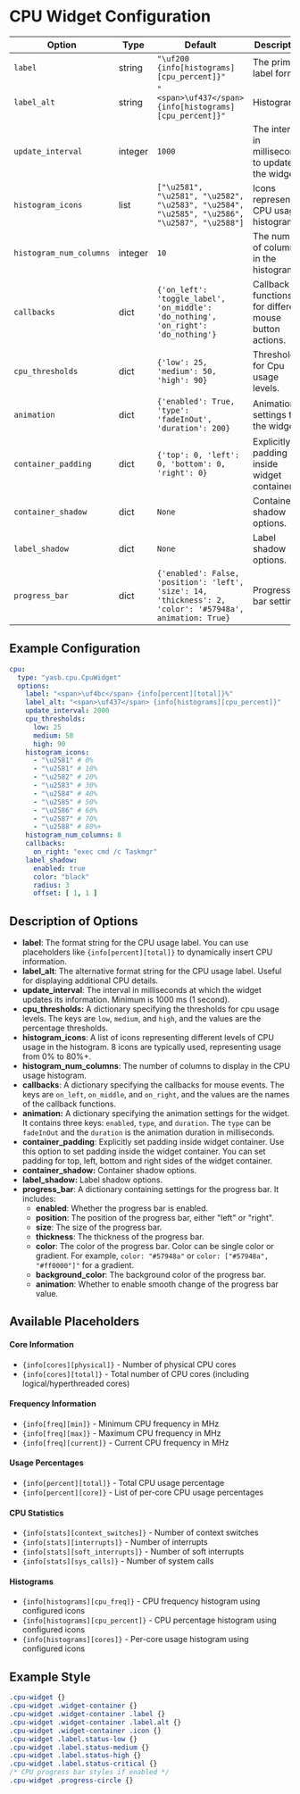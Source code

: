 # CPU Widget Configuration

| Option                | Type    | Default                                                                 | Description                                                                 |
|-----------------------|---------|-------------------------------------------------------------------------|-----------------------------------------------------------------------------|
| `label`               | string  | `"\uf200 {info[histograms][cpu_percent]}"`                              | The primary label format.                                                   |
| `label_alt`           | string  | `"<span>\uf437</span> {info[histograms][cpu_percent]}"` | Histograms | The alternative label format.                                               |
| `update_interval`     | integer | `1000`                                                                  | The interval in milliseconds to update the widget.                          |
| `histogram_icons`     | list    | `["\u2581", "\u2581", "\u2582", "\u2583", "\u2584", "\u2585", "\u2586", "\u2587", "\u2588"]` | Icons representing CPU usage histograms.                                    |
| `histogram_num_columns` | integer | `10`                                                                    | The number of columns in the histogram.                                     |
| `callbacks`           | dict    | `{'on_left': 'toggle_label', 'on_middle': 'do_nothing', 'on_right': 'do_nothing'}` | Callback functions for different mouse button actions.                      |
| `cpu_thresholds` | dict  | `{'low': 25, 'medium': 50, 'high': 90}`                                 | Thresholds for Cpu usage levels. |
| `animation`         | dict    | `{'enabled': True, 'type': 'fadeInOut', 'duration': 200}`               | Animation settings for the widget.                                          |
| `container_padding`  | dict | `{'top': 0, 'left': 0, 'bottom': 0, 'right': 0}`      | Explicitly set padding inside widget container. |
| `container_shadow`   | dict   | `None`                  | Container shadow options.                       |
| `label_shadow`         | dict   | `None`                  | Label shadow options.                 |
| `progress_bar`       | dict    | `{'enabled': False, 'position': 'left', 'size': 14, 'thickness': 2, 'color': '#57948a', animation: True}` | Progress bar settings.                                                      |

## Example Configuration

```yaml
cpu:
  type: "yasb.cpu.CpuWidget"
  options:
    label: "<span>\uf4bc</span> {info[percent][total]}%"
    label_alt: "<span>\uf437</span> {info[histograms][cpu_percent]}"
    update_interval: 2000
    cpu_thresholds:
      low: 25
      medium: 50
      high: 90
    histogram_icons:
      - "\u2581" # 0%
      - "\u2581" # 10%
      - "\u2582" # 20%
      - "\u2583" # 30%
      - "\u2584" # 40%
      - "\u2585" # 50%
      - "\u2586" # 60%
      - "\u2587" # 70%
      - "\u2588" # 80%+
    histogram_num_columns: 8
    callbacks:
      on_right: "exec cmd /c Taskmgr"
    label_shadow:
      enabled: true
      color: "black"
      radius: 3
      offset: [ 1, 1 ]
```

## Description of Options

- **label**: The format string for the CPU usage label. You can use placeholders like `{info[percent][total]}` to dynamically insert CPU information.
- **label_alt**: The alternative format string for the CPU usage label. Useful for displaying additional CPU details.
- **update_interval**: The interval in milliseconds at which the widget updates its information. Minimum is 1000 ms (1 second).
- **cpu_thresholds:** A dictionary specifying the thresholds for cpu usage levels. The keys are `low`, `medium`, and `high`, and the values are the percentage thresholds.
- **histogram_icons**: A list of icons representing different levels of CPU usage in the histogram. 8 icons are typically used, representing usage from 0% to 80%+.
- **histogram_num_columns**: The number of columns to display in the CPU usage histogram.
- **callbacks**: A dictionary specifying the callbacks for mouse events. The keys are `on_left`, `on_middle`, and `on_right`, and the values are the names of the callback functions.
- **animation:** A dictionary specifying the animation settings for the widget. It contains three keys: `enabled`, `type`, and `duration`. The `type` can be `fadeInOut` and the `duration` is the animation duration in milliseconds.
- **container_padding**: Explicitly set padding inside widget container. Use this option to set padding inside the widget container. You can set padding for top, left, bottom and right sides of the widget container.
- **container_shadow:** Container shadow options.
- **label_shadow:** Label shadow options.
- **progress_bar**: A dictionary containing settings for the progress bar. It includes:
  - **enabled**: Whether the progress bar is enabled.
  - **position**: The position of the progress bar, either "left" or "right".
  - **size**: The size of the progress bar.
  - **thickness**: The thickness of the progress bar.
  - **color**: The color of the progress bar. Color can be single color or gradient. For example, `color: "#57948a"` or `color: ["#57948a", "#ff0000"]"` for a gradient.
  - **background_color**: The background color of the progress bar.
  - **animation**: Whether to enable smooth change of the progress bar value.

## Available Placeholders

#### Core Information
- `{info[cores][physical]}` - Number of physical CPU cores
- `{info[cores][total]}` - Total number of CPU cores (including logical/hyperthreaded cores)

#### Frequency Information
- `{info[freq][min]}` - Minimum CPU frequency in MHz
- `{info[freq][max]}` - Maximum CPU frequency in MHz  
- `{info[freq][current]}` - Current CPU frequency in MHz

#### Usage Percentages
- `{info[percent][total]}` - Total CPU usage percentage
- `{info[percent][core]}` - List of per-core CPU usage percentages

#### CPU Statistics
- `{info[stats][context_switches]}` - Number of context switches
- `{info[stats][interrupts]}` - Number of interrupts
- `{info[stats][soft_interrupts]}` - Number of soft interrupts
- `{info[stats][sys_calls]}` - Number of system calls

#### Histograms
- `{info[histograms][cpu_freq]}` - CPU frequency histogram using configured icons
- `{info[histograms][cpu_percent]}` - CPU percentage histogram using configured icons
- `{info[histograms][cores]}` - Per-core usage histogram using configured icons

## Example Style
```css
.cpu-widget {}
.cpu-widget .widget-container {}
.cpu-widget .widget-container .label {}
.cpu-widget .widget-container .label.alt {}
.cpu-widget .widget-container .icon {}
.cpu-widget .label.status-low {}
.cpu-widget .label.status-medium {}
.cpu-widget .label.status-high {}
.cpu-widget .label.status-critical {}
/* CPU progress bar styles if enabled */
.cpu-widget .progress-circle {} 
```